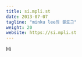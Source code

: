 ```yaml
---
title: si.mpli.st
date: 2013-07-07
tagline: "minku lee의 블로그"
weight: 20
website: https://si.mpli.st
---
```


Hi
